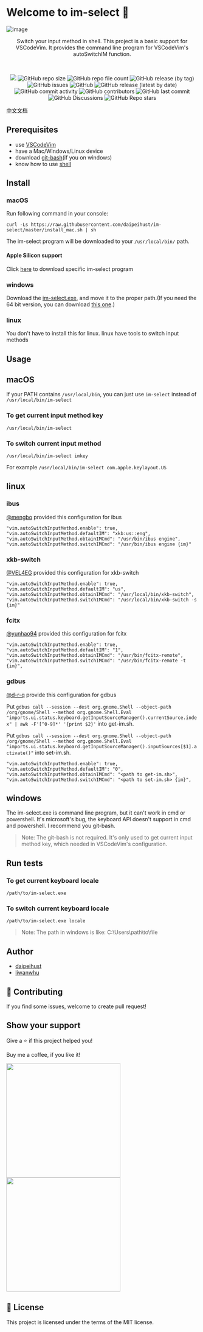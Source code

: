 # Welcome to **im-select** 👋

![image](https://user-images.githubusercontent.com/13344830/231098264-f6527f9c-2527-4b3a-ab1e-725220dc66d8.png)


<div align="center">
Switch your input method in shell. This project is a basic support for VSCodeVim. It provides the command line program for VSCodeVim's autoSwitchIM function.   

&nbsp;

![](https://img.shields.io/badge/Author-daipeihust-blue)
![GitHub repo size](https://img.shields.io/github/repo-size/daipeihust/im-select)
![GitHub repo file count](https://img.shields.io/github/directory-file-count/daipeihust/im-select)
![GitHub release (by tag)](https://img.shields.io/github/downloads/daipeihust/im-select/1.0.1/total)
![GitHub issues](https://img.shields.io/github/issues/daipeihust/im-select)
![GitHub](https://img.shields.io/github/license/daipeihust/im-select)
![GitHub release (latest by date)](https://img.shields.io/github/v/release/daipeihust/im-select)
![GitHub commit activity](https://img.shields.io/github/commit-activity/y/daipeihust/im-select)
![GitHub contributors](https://img.shields.io/github/contributors/daipeihust/im-select)
![GitHub last commit](https://img.shields.io/github/last-commit/daipeihust/im-select)
![GitHub Discussions](https://img.shields.io/github/discussions/daipeihust/im-select)
![GitHub Repo stars](https://img.shields.io/github/stars/daipeihust/im-select?style=social)

</div>


[中文文档](./README_CN.md)

## Prerequisites

- use [VSCodeVim](https://github.com/VSCodeVim/Vim)
- have a Mac/Windows/Linux device
- download [git-bash](https://gitforwindows.org/)(if you on windows)
- know how to use [shell](https://zh.wikipedia.org/wiki/Unix_shell)

## Install

### macOS

Run following command in your console:
```shell
curl -Ls https://raw.githubusercontent.com/daipeihust/im-select/master/install_mac.sh | sh
```
The im-select program will be downloaded to your `/usr/local/bin/` path.

#### Apple Silicon support

Click [here](https://github.com/daipeihust/im-select/blob/8080ad18f20218d1b6b5ef81d26cc5452d56b165/im-select-mac/out/apple/im-select) to download specific im-select program

### windows

Download the [im-select.exe](https://github.com/daipeihust/im-select/raw/master/im-select-win/out/x86/im-select.exe), and move it to the proper path.(If you need the 64 bit version, you can download [this one](https://github.com/daipeihust/im-select/raw/master/im-select-win/out/x64/im-select.exe).)

### linux

You don't have to install this for linux. linux have tools to switch input methods

## Usage

## macOS
If your PATH contains `/usr/local/bin`, you can just use `im-select` instead of `/usr/local/bin/im-select`
### To get current input method key
```shell
/usr/local/bin/im-select
```
### To switch current input method
```shell
/usr/local/bin/im-select imkey
```
For example `/usr/local/bin/im-select com.apple.keylayout.US`

## linux

### ibus

[@mengbo](https://github.com/mengbo) provided this configuration for ibus

```
"vim.autoSwitchInputMethod.enable": true,
"vim.autoSwitchInputMethod.defaultIM": "xkb:us::eng",
"vim.autoSwitchInputMethod.obtainIMCmd": "/usr/bin/ibus engine",
"vim.autoSwitchInputMethod.switchIMCmd": "/usr/bin/ibus engine {im}"
```

### xkb-switch

[@VEL4EG](https://github.com/VEL4EG) provided this configuration for xkb-switch

```
"vim.autoSwitchInputMethod.enable": true,
"vim.autoSwitchInputMethod.defaultIM": "us",
"vim.autoSwitchInputMethod.obtainIMCmd": "/usr/local/bin/xkb-switch",
"vim.autoSwitchInputMethod.switchIMCmd": "/usr/local/bin/xkb-switch -s {im}"
```

### fcitx

[@yunhao94](https://github.com/yunhao94) provided this configuration for fcitx

```
"vim.autoSwitchInputMethod.enable": true,
"vim.autoSwitchInputMethod.defaultIM": "1",
"vim.autoSwitchInputMethod.obtainIMCmd": "/usr/bin/fcitx-remote",
"vim.autoSwitchInputMethod.switchIMCmd": "/usr/bin/fcitx-remote -t {im}",
```
### gdbus

[@d-r-q](https://github.com/d-r-q) provide this configuration for gdbus

Put `gdbus call --session --dest org.gnome.Shell --object-path /org/gnome/Shell --method org.gnome.Shell.Eval "imports.ui.status.keyboard.getInputSourceManager().currentSource.index" | awk -F'[^0-9]*' '{print $2}'` into get-im.sh.

Put `gdbus call --session --dest org.gnome.Shell --object-path /org/gnome/Shell --method org.gnome.Shell.Eval "imports.ui.status.keyboard.getInputSourceManager().inputSources[$1].activate()"` into set-im.sh.

```
"vim.autoSwitchInputMethod.enable": true,
"vim.autoSwitchInputMethod.defaultIM": "0",
"vim.autoSwitchInputMethod.obtainIMCmd": "<path to get-im.sh>",
"vim.autoSwitchInputMethod.switchIMCmd": "<path to set-im.sh> {im}",
```

## windows
The im-select.exe is command line program, but it can't work in cmd or powershell. It's microsoft's bug, the keyboard API doesn't support in cmd and powershell. I recommend you git-bash.

> Note: The git-bash is not required. It's only used to get current input method key, which needed in VSCodeVim's configuration.

## Run tests

### To get current keyboard locale

```shell
/path/to/im-select.exe
```

### To switch current keyboard locale

```shell
/path/to/im-select.exe locale
```

> Note: The path in windows is like: C:\Users\path\to\file

## Author

- [daipeihust](github.com/daipeihust)
- [liwanwhu](github.com/liwanwhu)

## 🤝 Contributing

If you find some issues, welcome to create pull request!

## Show your support

Give a ⭐️ if this project helped you!

Buy me a coffee, if you like it!

<div align="left">
    <img src="contact_me.jpeg" height="300">
    <img src="support_me.jpeg" height="300">
</div>

## 📝 License

This project is licensed under the terms of the MIT license.

